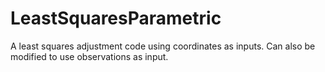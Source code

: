 # LeastSquaresParametric
A least squares adjustment code using coordinates as inputs. Can also be modified to use observations as input. 
